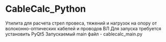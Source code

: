 # CableCalc_Python
Утилита для расчета стрел провеса, тяжений и нагрузок на опору от волоконно-оптических кабелей и проводов ВЛ
Для запуска требуется установить PyQt5
Запускаемый main файл - cablecalc_main.py
